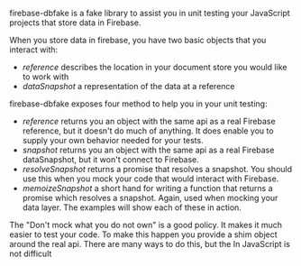 firebase-dbfake is a fake library to assist you in unit testing your JavaScript projects that store data in Firebase.

When you store data in firebase, you have two basic objects that you interact with:
* *reference* describes the location in your document store you would like to work with
* *dataSnapshot* a representation of the data at a reference

firebase-dbfake exposes four method to help you in your unit testing:
* *reference* returns you an object with the same api as a real Firebase reference, but it doesn't do much of anything. It does enable you to supply your own behavior needed for your tests.
* *snapshot* returns you an object with the same api as a real Firebase dataSnapshot, but it won't connect to Firebase.
* *resolveSnapshot* returns a promise that resolves a snapshot. You should use this when you mock your code that would interact with Firebase.
* *memoizeSnapshot* a short hand for writing a function that returns a promise which resolves a snapshot. Again, used when mocking your data layer.
The examples will show each of these in action.

The "Don't mock what you do not own" is a good policy. It makes it much easier to test your code. To make this
happen you provide a shim object around the real api. There are many ways to do this, but the In JavaScript is not difficult